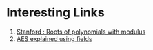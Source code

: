# Interesting Links

1. [Stanford : Roots of polynomials with modulus](https://crypto.stanford.edu/pbc/notes/numbertheory/poly.html)
2. <a href="./mathematiques-modulaires/rijndael-ammended.pdf">AES explained using fields</a>